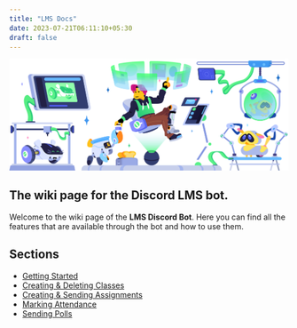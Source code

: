 ```yaml
---
title: "LMS Docs"
date: 2023-07-21T06:11:10+05:30
draft: false
---
```


<div class="center-stuff">

![banner](./banner.png)

</div>

## The wiki page for the Discord LMS bot.

Welcome to the wiki page of the **LMS Discord Bot**. Here you can find all the features that are available through the bot and how to use them.

## Sections

-   [Getting Started](getting-started)
-   [Creating & Deleting Classes](classes)
-   [Creating & Sending Assignments](assignments)
-   [Marking Attendance](attendance)
-   [Sending Polls](polls)
